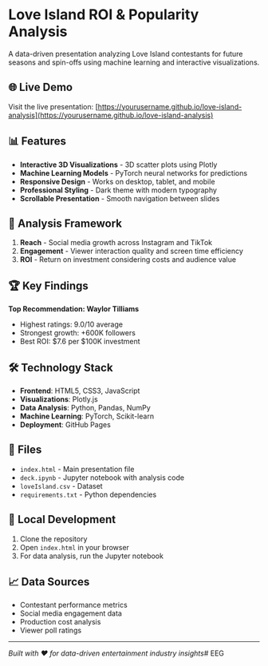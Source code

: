 # Love Island ROI & Popularity Analysis

A data-driven presentation analyzing Love Island contestants for future seasons and spin-offs using machine learning and interactive visualizations.

## 🌐 Live Demo

Visit the live presentation: [https://yourusername.github.io/love-island-analysis](https://yourusername.github.io/love-island-analysis)

## 📊 Features

- **Interactive 3D Visualizations** - 3D scatter plots using Plotly
- **Machine Learning Models** - PyTorch neural networks for predictions
- **Responsive Design** - Works on desktop, tablet, and mobile
- **Professional Styling** - Dark theme with modern typography
- **Scrollable Presentation** - Smooth navigation between slides

## 🎯 Analysis Framework

1. **Reach** - Social media growth across Instagram and TikTok
2. **Engagement** - Viewer interaction quality and screen time efficiency  
3. **ROI** - Return on investment considering costs and audience value

## 🏆 Key Findings

**Top Recommendation: Waylor Tilliams**
- Highest ratings: 9.0/10 average
- Strongest growth: +600K followers
- Best ROI: $7.6 per $100K investment

## 🛠️ Technology Stack

- **Frontend**: HTML5, CSS3, JavaScript
- **Visualizations**: Plotly.js
- **Data Analysis**: Python, Pandas, NumPy
- **Machine Learning**: PyTorch, Scikit-learn
- **Deployment**: GitHub Pages

## 📁 Files

- `index.html` - Main presentation file
- `deck.ipynb` - Jupyter notebook with analysis code
- `loveIsland.csv` - Dataset
- `requirements.txt` - Python dependencies

## 🚀 Local Development

1. Clone the repository
2. Open `index.html` in your browser
3. For data analysis, run the Jupyter notebook

## 📈 Data Sources

- Contestant performance metrics
- Social media engagement data
- Production cost analysis
- Viewer poll ratings

---

*Built with ❤️ for data-driven entertainment industry insights*# EEG
